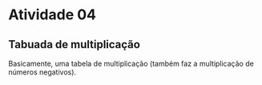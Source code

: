 # Atividade 04

## Tabuada de multiplicação

Basicamente, uma tabela de multiplicação (também faz a multiplicação de números negativos).